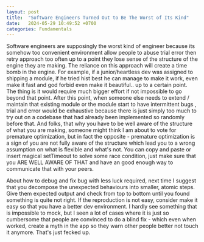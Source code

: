 ```yaml
---
layout: post
title:  "Software Engineers Turned Out to Be The Worst of Its Kind"
date:   2024-05-29 10:49:52 +0700
categories: Fundamentals
---
```

Software engineers are supposingly the worst kind of engineer because its somehow too convenient environment allow people to abuse trial error then retry approach too often up to a point they lose sense of the structure of the engine they are making. The reliance on this approach will create a time bomb in the engine. For example, if a junior/heartless dev was assigned to shipping a module, if he tried hist best he can manage to make it work, even make it fast and god forbid even make it beautiful.. up to a certain point. The thing is it would require much bigger effort if not impossible to go beyond that point. After this point, when someone else needs to extend / maintain that existing module or the module start to have intermittent bugs , trial and error would be exhaustive because there is just simply too much to try out on a codebase that had already been implemented so randomly before that. And folks, that why you have to be well aware of the structure of what you are making, someone might think I am about to vote for premature optimization, but in fact the opposite - premature optimization is a sign of you are not fully aware of the structure which lead you to a wrong assumption on what is flexible and what's not. You can copy and paste or insert magical setTimeout to solve some race condition, just make sure that you ARE WELL AWARE OF THAT and have an good enough way to communicate that with your peers.

About how to debug and fix bug with less luck required, next time I suggest that you decompose the unexpected behaviours into smaller, atomic steps. Give them expected output and check from top to bottom until you found something is quite not right. If the reproduction is not easy, consider make it easy so that you have a better dev environment. I hardly see something that is impossible to mock, but I seen a lot of cases where it is just so cumbersome that people are convinced to do a blind fix - which even when worked, create a myth in the app so they warn other people better not touch it anymore. That's just fecked up.